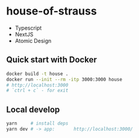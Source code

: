 # house-of-strauss

- Typescript
- NextJS
- Atomic Design

## Quick start with Docker

```sh
docker build -t house .
docker run --init --rm -itp 3000:3000 house
# http://localhost:3000
# `ctrl + c` - for exit
```

## Local develop

```sh
yarn     # install deps
yarn dev # -> app:       http://localhost:3000/
```

